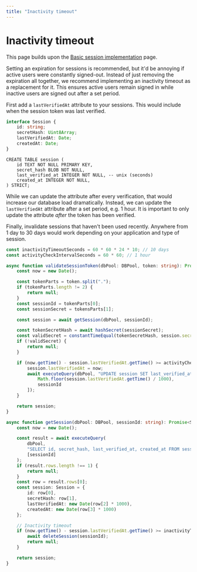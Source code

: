 ```yaml
---
title: "Inactivity timeout"
---
```


# Inactivity timeout

This page builds upon the [Basic session implementation](/sessions/basic) page.

Setting an expiration for sessions is recommended, but it'd be annoying if active users were constantly signed-out. Instead of just removing the expiration all together, we recommend implementing an inactivity timeout as a replacement for it. This ensures active users remain signed in while inactive users are signed out after a set period.

First add a `lastVerifiedAt` attribute to your sessions. This would include when the session token was last verified.

```ts
interface Session {
	id: string;
	secretHash: Uint8Array;
	lastVerifiedAt: Date;
	createdAt: Date;
}
```

```
CREATE TABLE session (
    id TEXT NOT NULL PRIMARY KEY,
    secret_hash BLOB NOT NULL,
    last_verified_at INTEGER NOT NULL, -- unix (seconds)
    created_at INTEGER NOT NULL,
) STRICT;
```

While we can update the attribute after every verification, that would increase our database load dramatically. Instead, we can update the `lastVerifiedAt` attribute after a set period, e.g. 1 hour. It is important to only update the attribute _after_ the token has been verified.

Finally, invalidate sessions that haven't been used recently. Anywhere from 1 day to 30 days would work depending on your application and type of session.

```ts
const inactivityTimeoutSeconds = 60 * 60 * 24 * 10; // 10 days
const activityCheckIntervalSeconds = 60 * 60; // 1 hour

async function validateSessionToken(dbPool: DBPool, token: string): Promise<Session | null> {
	const now = new Date();

	const tokenParts = token.split(".");
	if (tokenParts.length != 2) {
		return null;
	}
	const sessionId = tokenParts[0];
	const sessionSecret = tokensParts[1];

	const session = await getSession(dbPool, sessionId);

	const tokenSecretHash = await hashSecret(sessionSecret);
	const validSecret = constantTimeEqual(tokenSecretHash, session.secretHash);
	if (!validSecret) {
		return null;
	}

	if (now.getTime() - session.lastVerifiedAt.getTime() >= activityCheckIntervalSeconds * 1000) {
		session.lastVerifiedAt = now;
		await executeQuery(dbPool, "UPDATE session SET last_verified_at = ? WHERE id = ?", [
			Math.floor(session.lastVerifiedAt.getTime() / 1000),
			sessionId
		]);
	}

	return session;
}

async function getSession(dbPool: DBPool, sessionId: string): Promise<Session | null> {
	const now = new Date();

	const result = await executeQuery(
		dbPool,
		"SELECT id, secret_hash, last_verified_at, created_at FROM session WHERE id = ?",
		[sessionId]
	);
	if (result.rows.length !== 1) {
		return null;
	}
	const row = result.rows[0];
	const session: Session = {
		id: row[0],
		secretHash: row[1],
		lastVerifiedAt: new Date(row[2] * 1000),
		createdAt: new Date(row[3] * 1000)
	};

	// Inactivity timeout
	if (now.getTime() - session.lastVerifiedAt.getTime() >= inactivityTimeoutSeconds * 1000) {
		await deleteSession(sessionId);
		return null;
	}

	return session;
}
```
